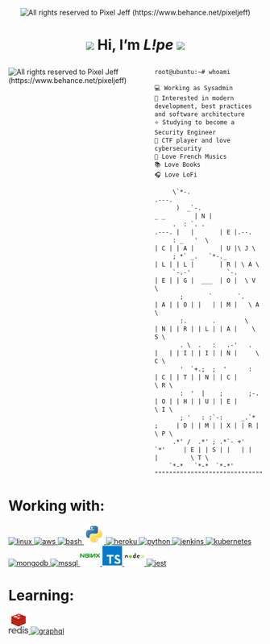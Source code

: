 <p align="center">
  <img alt="All rights reserved to Pixel Jeff (https://www.behance.net/pixeljeff)" src="https://mir-s3-cdn-cf.behance.net/project_modules/1400_opt_1/9afe0493484903.5e66500f8dea4.gif" />
</p>
<h1>
  <p align="center">
    <img src="https://img.icons8.com/doodle/48/000000/tulip.png"/> Hi, I’m <i>L!pe</i> <img src="https://img.icons8.com/doodle/48/000000/tea--v1.png"/>
  </p>
</h1>


<img align="left" src="https://mir-s3-cdn-cf.behance.net/project_modules/max_1200/783ff285743343.5d84ba592b6f6.gif" alt="All rights reserved to Pixel Jeff (https://www.behance.net/pixeljeff)" width="290" height="470" />


```console
root@ubuntu:~# whoami

💻 Working as Sysadmin
💖 Interested in modern development, best practices and software architecture
⭐ Studying to become a Security Engineer
🚩 CTF player and love cybersecurity
🎵 Love French Musics
📚 Love Books
🎧 Love LoFi
```

```
     \`*-.                                           .---.
      )  _`-.                             _ _        | N |   
     .  : `. .                     .---. |   |       | E |.--.   
     : _   '  \                    | C | | A |       | U |\ J \   
     ; *` _.   `*-._               | L | | L |       | R | \ A \   
     `-.-'          `-.            | E | | G |  ___  | O |  \ V \   
       ;       `       `.          | A | | O | |   | | M |   \ A \    
       :.       .        \         | N | | R | | L | | A |    \ S \    
       . \  .   :   .-'   .        |   | | I | | I | | N |     \ C \   
       '  `+.;  ;  '      :        | C | | T | | N | | C |      \ R \   
       :  '  |    ;       ;-.      | O | | H | | U | | E |       \ I \   
       ; '   : :`-:     _.`* ;     | D | | M | | X | | R |        \ P \   
     .*' /  .*' ; .*`- +'  `*'     | E | | S | |   | |   |         \ T \
    `*-*   `*-*  `*-*'          """"""""""""""""""""""""""""""""""""""""""
```

<p align="left">
  <h1>Working with:</h1>
  <a href="https://www.linux.org/" target="_blank">
    <img src="https://img.icons8.com/color/144/000000/linux--v1.png" alt="linux" width="40" height="40"/>
  </a> 
  <a href="https://aws.amazon.com" target="_blank">
    <img src="https://i.imgur.com/J2Giejm.png" alt="aws" width="40" height="40"/>
  </a>
  <a href="https://www.gnu.org/software/bash/" target="_blank">
    <img src="https://i.imgur.com/arGaIJ7.png" alt="bash" width="40" height="40"/>
  </a>
  <a href="https://www.python.org" target="_blank"> 
    <img src="https://raw.githubusercontent.com/devicons/devicon/master/icons/python/python-original.svg" alt="python" width="40" height="40"/> 
  </a>
  <a href="https://heroku.com" target="_blank">
    <img src="https://www.vectorlogo.zone/logos/heroku/heroku-icon.svg" alt="heroku" width="40" height="40"/> 
  </a>
  <a href="https://www.ansible.com/" target="_blank"> 
    <img src="https://i.imgur.com/ehQdyP6.png" alt="python" width="40" height="40"/> 
  </a>
  <a href="https://www.jenkins.io" target="_blank"> 
    <img src="https://www.vectorlogo.zone/logos/jenkins/jenkins-icon.svg" alt="jenkins" width="40" height="40"/> 
  </a>
  <a href="https://kubernetes.io" target="_blank"> 
    <img src="https://www.vectorlogo.zone/logos/kubernetes/kubernetes-icon.svg" alt="kubernetes" width="40" height="40"/>
  </a> 
  <a href="https://www.mongodb.com/" target="_blank">
    <img src="https://img.icons8.com/color/480/000000/mongodb.png" alt="mongodb" width="40" height="40"/>
  </a> 
  <a href="https://www.microsoft.com/en-us/sql-server" target="_blank">
    <img src="https://img.icons8.com/color/480/000000/microsoft-sql-server.png" alt="mssql" width="40" height="40"/> 
  </a>
  <a href="https://www.nginx.com" target="_blank"> 
    <img src="https://raw.githubusercontent.com/devicons/devicon/master/icons/nginx/nginx-original.svg" alt="nginx" width="40" height="40"/>
  <a href="https://www.typescriptlang.org/" target="_blank">
    <img src="https://raw.githubusercontent.com/devicons/devicon/master/icons/typescript/typescript-original.svg" alt="typescript" width="40" height="40"/>
  </a> 
  <a href="https://nodejs.org" target="_blank">
    <img src="https://raw.githubusercontent.com/devicons/devicon/master/icons/nodejs/nodejs-original-wordmark.svg" alt="nodejs" width="40" height="40"/> 
  </a> 
  <a href="https://jestjs.io" target="_blank">
    <img src="https://www.vectorlogo.zone/logos/jestjsio/jestjsio-icon.svg" alt="jest" width="40" height="40"/>
  </a>   
</a>
  
  
  
  
  
  <h1>Learning:</h1>
  <a href="https://redis.io" target="_blank"> 
    <img src="https://raw.githubusercontent.com/devicons/devicon/master/icons/redis/redis-original-wordmark.svg" alt="redis" width="40" height="40"/> 
  </a>
  <a href="https://graphql.org" target="_blank"> 
    <img src="https://www.vectorlogo.zone/logos/graphql/graphql-icon.svg" alt="graphql" width="40" height="40"/>
  </a> 
</p>


<!---
- 👀 I’m interested in ...
- 🌱 I’m currently learning ...
- 💞️ I’m looking to collaborate on ...
- 📫 How to reach me ...


Tulipesz/Tulipesz is a ✨ special ✨ repository because its `README.md` (this file) appears on your GitHub profile.
You can click the Preview link to take a look at your changes.
--->
